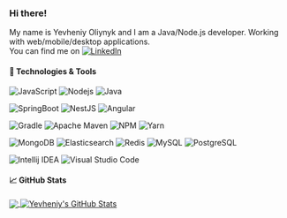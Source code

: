 ### Hi there!

My name is Yevheniy Oliynyk and I am a Java/Node.js developer. Working with web/mobile/desktop applications.  
You can find me on [![LinkedIn][1.1]][1]

#### 🔧 Technologies & Tools

![JavaScript](https://img.shields.io/badge/-JavaScript-151515?logo=javascript&cacheSeconds=10000)
![Nodejs](https://img.shields.io/badge/-Nodejs-151515?logo=Node.js&cacheSeconds=10000&logoColor=339933)
![Java](https://img.shields.io/badge/-java-151515?logo=java&cacheSeconds=10000&logoColor=007396)

![SpringBoot](https://img.shields.io/badge/-spring-151515?logo=spring&cacheSeconds=10000&logoColor=6DB33F)
![NestJS](https://img.shields.io/badge/-NestJS-151515?logo=NestJS&cacheSeconds=10000&logoColor=E0234E)
![Angular](https://img.shields.io/badge/-Angular-151515?logo=Angular&cacheSeconds=10000&logoColor=DD0031)

![Gradle](https://img.shields.io/badge/-Gradle-151515?logo=Gradle&cacheSeconds=10000&logoColor=02303A)
![Apache Maven](https://img.shields.io/badge/-Apache%20Maven-151515?logo=Apache%20Maven&cacheSeconds=10000&logoColor=C71A36)
![NPM](https://img.shields.io/badge/-NPM-151515?logo=NPM&cacheSeconds=10000&logoColor=CB3837)
![Yarn](https://img.shields.io/badge/-Yarn-151515?logo=Yarn&cacheSeconds=10000&logoColor=2C8EBB)

![MongoDB](https://img.shields.io/badge/-MongoDB-151515?logo=MongoDB&cacheSeconds=10000&logoColor=47A248)
![Elasticsearch](https://img.shields.io/badge/-Elasticsearch-151515?logo=Elasticsearch&cacheSeconds=10000&logoColor=005571)
![Redis](https://img.shields.io/badge/-Redis-151515?logo=Redis&cacheSeconds=10000&logoColor=DC382D)
![MySQL](https://img.shields.io/badge/-MySQL-151515?logo=MySQL&cacheSeconds=10000&logoColor=4479A1)
![PostgreSQL](https://img.shields.io/badge/-PostgreSQL-151515?logo=PostgreSQL&cacheSeconds=10000&logoColor=336791)

![Intellij IDEA](https://img.shields.io/badge/-Intellij%20IDEA-151515?logo=Intellij%20IDEA&cacheSeconds=10000)
![Visual Studio Code](https://img.shields.io/badge/-Visual%20Studio%20Code-151515?logo=Visual%20Studio%20Code&cacheSeconds=10000&logoColor=007ACC)

#### :chart_with_upwards_trend: GitHub Stats

<a href="https://github.com/yevheniyJ/yevheniy-oliynyk">
  <img align="center" src="https://github-readme-stats.vercel.app/api/top-langs/?username=yevheniyJ&hide=html,freemarker,css,tsql&theme=dark" />
</a>
<a href="https://github.com/yevheniyJ/yevheniy-oliynyk">
  <img align="center" src="https://github-readme-stats.vercel.app/api?username=yevheniyJ&show_icons=true&line_height=27&theme=dark&count_private=true" alt="Yevheniy's GitHub Stats" />
</a>

<!-- icons without padding -->

[1.1]: https://raw.githubusercontent.com/MartinHeinz/MartinHeinz/master/linkedin-3-16.png


<!-- links to your social media accounts -->

[1]: https://www.linkedin.com/in/yevheniy-oliynyk-971b4ba4/
